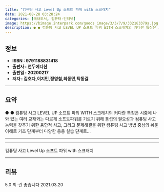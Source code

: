 ```yaml
---
title: "컴퓨팅 사고 Level Up 소프트 파워 with 스크래치"
date: 2021-08-28 03:28:24
categories: [국내도서, 컴퓨터-인터넷]
image: https://bimage.interpark.com/goods_image/3/3/7/9/332183379s.jpg
description: ● ● 컴퓨팅 사고 LEVEL UP 소프트 파워 WITH 스크래치의 커다란 특징은 시중에 나와 있는 여러 교재와는 다르게 소프트파워를 기르기 위해 통섭의 필요성과 컴퓨팅 사고 능력을 갖추기 위한 융합적 사고, 그리고 문제해결을 위한 컴퓨팅 사고 방법 중심의 쉬운 이해로 기초 단계부터
---
```


## **정보**

- **ISBN : 9791188831418**
- **출판사 : 연두에디션**
- **출판일 : 20200217**
- **저자 : 김호다,이지민,정영철,최동민,탁동길**

------



## **요약**

●  ●  컴퓨팅 사고 LEVEL UP 소프트 파워 WITH 스크래치의 커다란 특징은 시중에 나와 있는 여러 교재와는 다르게 소프트파워를 기르기 위해 통섭의 필요성과 컴퓨팅 사고 능력을 갖추기 위한 융합적 사고, 그리고 문제해결을 위한 컴퓨팅 사고 방법 중심의 쉬운 이해로 기초 단계부터 다양한 응용 실습 단계로... 

------



------


컴퓨팅 사고 Level Up 소프트 파워 with 스크래치 

------


## **리뷰** 

5.0 최-린 좋습니다 2021.03.20 <br/>